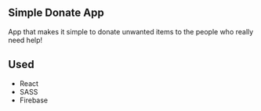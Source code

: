 
## Simple Donate App

App that makes it simple to donate unwanted items to the people who really need help!

## Used

- React
- SASS
- Firebase